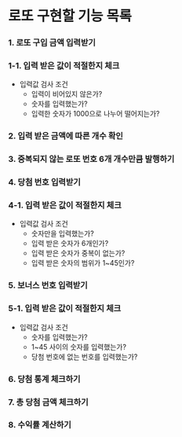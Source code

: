 # 로또 구현할 기능 목록

### 1. 로또 구입 금액 입력받기

### 1-1. 입력 받은 값이 적절한지 체크

- 입력값 검사 조건
  - 입력이 비어있지 않은가?
  - 숫자를 입력했는가?
  - 입력한 숫자가 1000으로 나누어 떨어지는가?

### 2. 입력 받은 금액에 따른 개수 확인

### 3. 중복되지 않는 로또 번호 6개 개수만큼 발행하기

### 4. 당첨 번호 입력받기

### 4-1. 입력 받은 값이 적절한지 체크

- 입력값 검사 조건
  - 숫자만을 입력했는가?
  - 입력 받은 숫자가 6개인가?
  - 입력 받은 숫자가 중복이 없는가?
  - 입력 받은 숫자의 범위가 1~45인가?

### 5. 보너스 번호 입력받기

### 5-1. 입력 받은 값이 적절한지 체크

- 입력값 검사 조건
  - 숫자를 입력했는가?
  - 1~45 사이의 숫자를 입력했는가?
  - 당첨 번호에 없는 번호를 입력했는가?

### 6. 당첨 통계 체크하기

### 7. 총 당첨 금액 체크하기

### 8. 수익률 계산하기
